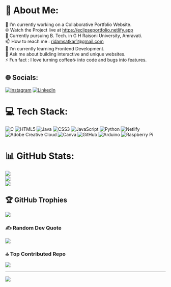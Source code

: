 # 💫 About Me:
🔭 I’m currently working on a Collaborative Portfolio Website.<br>🌐 Watch the Project live at https://eclipseportfolio.netlify.app <br>👯 Currently pursuing B. Tech. in G H Raisoni University, Amravati.<br>📫 How to reach me : ridamsatkar1@gmail.com<br>🌱 I’m currently learning Frontend Development.<br>💬 Ask me about building interactive and unique websites.<br>⚡ Fun fact : I love turning coffee☕ into code and bugs into features.


## 🌐 Socials:
[![Instagram](https://img.shields.io/badge/Instagram-%23E4405F.svg?logo=Instagram&logoColor=white)](https://instagram.com/@ridamsatkar27) [![LinkedIn](https://img.shields.io/badge/LinkedIn-%230077B5.svg?logo=linkedin&logoColor=white)](https://linkedin.com/in/ridam27) 

# 💻 Tech Stack:
![C](https://img.shields.io/badge/c-%2300599C.svg?style=for-the-badge&logo=c&logoColor=white) ![HTML5](https://img.shields.io/badge/html5-%23E34F26.svg?style=for-the-badge&logo=html5&logoColor=white) ![Java](https://img.shields.io/badge/java-%23ED8B00.svg?style=for-the-badge&logo=openjdk&logoColor=white) ![CSS3](https://img.shields.io/badge/css3-%231572B6.svg?style=for-the-badge&logo=css3&logoColor=white) ![JavaScript](https://img.shields.io/badge/javascript-%23323330.svg?style=for-the-badge&logo=javascript&logoColor=%23F7DF1E) ![Python](https://img.shields.io/badge/python-3670A0?style=for-the-badge&logo=python&logoColor=ffdd54) ![Netlify](https://img.shields.io/badge/netlify-%23000000.svg?style=for-the-badge&logo=netlify&logoColor=#00C7B7) ![Adobe Creative Cloud](https://img.shields.io/badge/Adobe%20Creative%20Cloud-DA1F26.svg?style=for-the-badge&logo=Adobe%20Creative%20Cloud&logoColor=white) ![Canva](https://img.shields.io/badge/Canva-%2300C4CC.svg?style=for-the-badge&logo=Canva&logoColor=white) ![GitHub](https://img.shields.io/badge/github-%23121011.svg?style=for-the-badge&logo=github&logoColor=white) ![Arduino](https://img.shields.io/badge/-Arduino-00979D?style=for-the-badge&logo=Arduino&logoColor=white) ![Raspberry Pi](https://img.shields.io/badge/-RaspberryPi-C51A4A?style=for-the-badge&logo=Raspberry-Pi)
# 📊 GitHub Stats:
![](https://github-readme-stats.vercel.app/api?username=ridam27&theme=dark&hide_border=false&include_all_commits=false&count_private=false)<br/>
![](https://github-readme-streak-stats.herokuapp.com/?user=ridam27&theme=dark&hide_border=false)<br/>
![](https://github-readme-stats.vercel.app/api/top-langs/?username=ridam27&theme=dark&hide_border=false&include_all_commits=false&count_private=false&layout=compact)

## 🏆 GitHub Trophies
![](https://github-profile-trophy.vercel.app/?username=ridam27&theme=radical&no-frame=false&no-bg=false&margin-w=4)

### ✍️ Random Dev Quote
![](https://quotes-github-readme.vercel.app/api?type=horizontal&theme=radical)

### 🔝 Top Contributed Repo
![](https://github-contributor-stats.vercel.app/api?username=ridam27&limit=5&theme=dark&combine_all_yearly_contributions=true)

---
[![](https://visitcount.itsvg.in/api?id=ridam27&icon=0&color=13)](https://visitcount.itsvg.in)

<!-- Proudly created with GPRM ( https://gprm.itsvg.in ) -->
